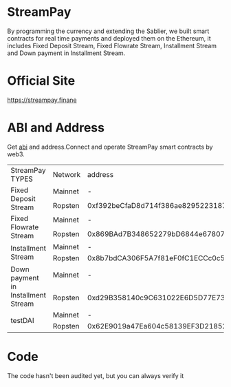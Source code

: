 # StreamPay

By programming the currency and extending the Sablier, we built smart contracts for real time payments and deployed them on the Ethereum, 
it includes Fixed Deposit Stream, Fixed Flowrate Stream, Installment Stream and Down payment in Installment Stream.

# Official Site

https://streampay.finane

# ABI and Address

Get <a href="https://github.com/Machael-lcg/streampay/tree/master/streampay/abi">abi</a> and address.Connect and operate StreamPay smart contracts by web3.

<table>
    <tr>
        <td>StreamPay TYPES</td>
        <td>Network</td>
        <td>address</td>
    </tr>
    <tr>
        <td rowspan="2">Fixed Deposit Stream</td>
        <td>Mainnet</td>
        <td>-</td>
    </tr>
    <tr>
        <td>Ropsten</td>
        <td>0xf392beCfaD8d714f386ae8295223187d5A359Ae3</td>
    </tr>
    <tr>
        <td rowspan="2">Fixed Flowrate Stream</td>
        <td>Mainnet</td>
        <td>-</td>
    </tr>
    <tr>
        <td>Ropsten</td>
        <td>0x869BAd7B348652279bD6844e678079e14447eb5A</td>        
    </tr>
    <tr>
        <td rowspan="2">Installment Stream</td>
        <td>Mainnet</td>
        <td>-</td>
    </tr>
    <tr>
        <td>Ropsten</td>
        <td>0x8b7bdCA306F5A7f81eF0fC1ECCc0c58022825989</td>
    </tr>
    <tr>
        <td rowspan="2">Down payment in Installment Stream</td>
        <td>Mainnet</td>
        <td>-</td>
    </tr>
    <tr>
        <td>Ropsten</td>
        <td>0xd29B358140c9C631022E6D5D77E7343AFE079C2C</td>
    </tr>
    <tr>
        <td rowspan="2">testDAI</td>
        <td>Mainnet</td>
        <td>-</td>
    </tr>
    <tr>
        <td>Ropsten</td>
        <td>0x62E9019a47Ea604c58139EF3D21852D6b18D469B</td>
    </tr>
</table>

# Code

The code hasn't been audited yet, but you can always verify it
